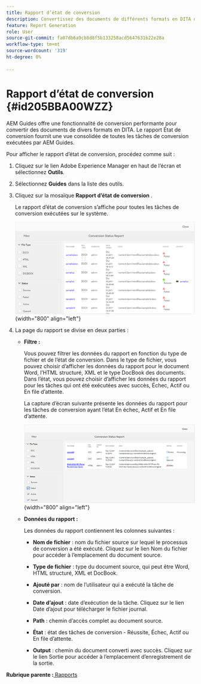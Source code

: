 ```yaml
---
title: Rapport d’état de conversion
description: Convertissez des documents de différents formats en DITA dans AEM Guides. Découvrez comment ajouter des filtres et afficher un rapport d’état de conversion.
feature: Report Generation
role: User
source-git-commit: fa07db6a9cb8d8f5b133258acd5647631b22e28a
workflow-type: tm+mt
source-wordcount: '319'
ht-degree: 0%

---
```


# Rapport d’état de conversion {#id205BBA00WZZ}

AEM Guides offre une fonctionnalité de conversion performante pour convertir des documents de divers formats en DITA. Le rapport État de conversion fournit une vue consolidée de toutes les tâches de conversion exécutées par AEM Guides.

Pour afficher le rapport d’état de conversion, procédez comme suit :

1. Cliquez sur le lien Adobe Experience Manager en haut de l’écran et sélectionnez **Outils**.

1. Sélectionnez **Guides** dans la liste des outils.

1. Cliquez sur la mosaïque **Rapport d’état de conversion** .

   Le rapport d’état de conversion s’affiche pour toutes les tâches de conversion exécutées sur le système.

   ![](images/conversion-status-report.png){width="800" align="left"}

1. La page du rapport se divise en deux parties :

   - **Filtre :**

     Vous pouvez filtrer les données du rapport en fonction du type de fichier et de l’état de conversion. Dans le type de fichier, vous pouvez choisir d’afficher les données du rapport pour le document Word, l’HTML structuré, XML et le type DocBook des documents. Dans l’état, vous pouvez choisir d’afficher les données du rapport pour les tâches qui ont été exécutées avec succès, Échec, Actif ou En file d’attente.

     La capture d’écran suivante présente les données du rapport pour les tâches de conversion ayant l’état En échec, Actif et En file d’attente.

     ![](images/conversion-report-failed-active-queued.png){width="800" align="left"}

   - **Données du rapport :**

     Les données du rapport contiennent les colonnes suivantes :

      - **Nom de fichier** : nom du fichier source sur lequel le processus de conversion a été exécuté. Cliquez sur le lien Nom du fichier pour accéder à l’emplacement du document source.

      - **Type de fichier** : type du document source, qui peut être Word, HTML structuré, XML et DocBook.

      - **Ajouté par** : nom de l’utilisateur qui a exécuté la tâche de conversion.

      - **Date d’ajout** : date d’exécution de la tâche. Cliquez sur le lien Date d’ajout pour télécharger le fichier journal.

      - **Path** : chemin d’accès complet au document source.

      - **État** : état des tâches de conversion - Réussite, Échec, Actif ou En file d’attente.

      - **Output** : chemin du document converti avec succès. Cliquez sur le lien Sortie pour accéder à l’emplacement d’enregistrement de la sortie.


**Rubrique parente :**[ Rapports](reports-intro.md)
